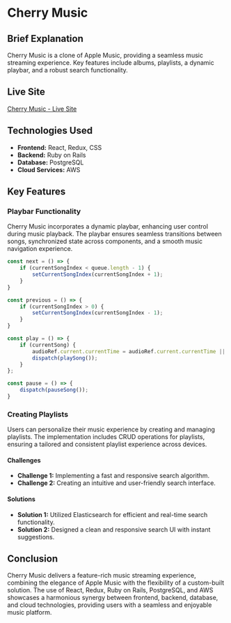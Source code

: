 # Cherry Music

## Brief Explanation

Cherry Music is a clone of Apple Music, providing a seamless music streaming experience. Key features include albums, playlists, a dynamic playbar, and a robust search functionality.

## Live Site

[Cherry Music - Live Site](https://cherry-music.onrender.com/)

## Technologies Used

- **Frontend:** React, Redux, CSS
- **Backend:** Ruby on Rails
- **Database:** PostgreSQL
- **Cloud Services:** AWS

## Key Features

### Playbar Functionality

Cherry Music incorporates a dynamic playbar, enhancing user control during music playback. The playbar ensures seamless transitions between songs, synchronized state across components, and a smooth music navigation experience.

```javascript
const next = () => {
    if (currentSongIndex < queue.length - 1) {
        setCurrentSongIndex(currentSongIndex + 1);
    }
}

const previous = () => {
    if (currentSongIndex > 0) {
        setCurrentSongIndex(currentSongIndex - 1);
    }
}

const play = () => {
    if (currentSong) {
        audioRef.current.currentTime = audioRef.current.currentTime || 0;
        dispatch(playSong());
    }
};

const pause = () => {
    dispatch(pauseSong());
}
```

### Creating Playlists

Users can personalize their music experience by creating and managing playlists. The implementation includes CRUD operations for playlists, ensuring a tailored and consistent playlist experience across devices.

#### Challenges

- **Challenge 1:** Implementing a fast and responsive search algorithm.
- **Challenge 2:** Creating an intuitive and user-friendly search interface.

#### Solutions

- **Solution 1:** Utilized Elasticsearch for efficient and real-time search functionality.
- **Solution 2:** Designed a clean and responsive search UI with instant suggestions.

## Conclusion

Cherry Music delivers a feature-rich music streaming experience, combining the elegance of Apple Music with the flexibility of a custom-built solution. The use of React, Redux, Ruby on Rails, PostgreSQL, and AWS showcases a harmonious synergy between frontend, backend, database, and cloud technologies, providing users with a seamless and enjoyable music platform.

